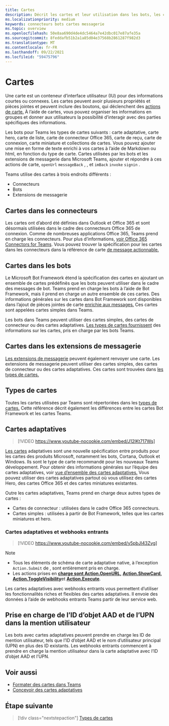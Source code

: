 ```yaml
---
title: Cartes
description: Décrit les cartes et leur utilisation dans les bots, les connecteurs et les extensions de messagerie
ms.localizationpriority: medium
keywords: connecteurs bots cartes messagerie
ms.topic: overview
ms.openlocfilehash: 50e8aa690d4de4dc5464a7e42dbc017e87afe35a
ms.sourcegitcommit: 8feddafb51b2a1a85d04e37568b2861287f982d3
ms.translationtype: MT
ms.contentlocale: fr-FR
ms.lasthandoff: 09/22/2021
ms.locfileid: "59475796"
---
```

# <a name="cards"></a>Cartes

Une carte est un conteneur d’interface utilisateur (IU) pour des informations courtes ou connexes. Les cartes peuvent avoir plusieurs propriétés et pièces jointes et peuvent inclure des boutons, qui déclenchent des [actions de carte.](~/task-modules-and-cards/cards/cards-actions.md) À l’aide de cartes, vous pouvez organiser les informations en groupes et donner aux utilisateurs la possibilité d’interagir avec des parties spécifiques des informations.

Les bots pour Teams les types de cartes suivants : carte adaptative, carte hero, carte de liste, carte de connecteur Office 365, carte de reçu, carte de connexion, carte miniature et collections de cartes. Vous pouvez ajouter une mise en forme de texte enrichi à vos cartes à l’aide de Markdown ou html, en fonction du type de carte. Cartes utilisées par les bots et les extensions de messagerie dans Microsoft Teams, ajouter et répondre à ces actions de carte, `openUrl` `messageBack` , , et `imBack` `invoke` `signin` .

Teams utilise des cartes à trois endroits différents :

* Connecteurs
* Bots
* Extensions de messagerie

## <a name="cards-in-connectors"></a>Cartes dans les connecteurs

Les cartes ont d’abord été définies dans Outlook et Office 365 et sont désormais utilisées dans le cadre des connecteurs Office 365 de connexion. Comme de nombreuses applications Office 365, Teams prend en charge les connecteurs. Pour plus d’informations, [voir Office 365 Connectors for Teams](~/webhooks-and-connectors/what-are-webhooks-and-connectors.md). Vous pouvez trouver la spécification pour les cartes dans les connecteurs dans la référence de carte [de message actionnable.](/outlook/actionable-messages/card-reference)

## <a name="cards-in-bots"></a>Cartes dans les bots

Le Microsoft Bot Framework étend la spécification des cartes en ajoutant un ensemble de cartes prédéfinës que les bots peuvent utiliser dans le cadre des messages de bot. Teams prend en charge les bots à l’aide de Bot Framework, mais il prend en charge un autre ensemble de ces cartes. Des informations générales sur les cartes dans Bot Framework sont disponibles dans l’ajout de pièces jointes de carte [enrichie aux messages.](/bot-framework/nodejs/bot-builder-nodejs-send-rich-cards) Ces cartes sont appelées cartes simples dans Teams.

Les bots dans Teams peuvent utiliser des cartes simples, des cartes de connecteur ou des cartes adaptatives. [Les types de cartes fournissent](~/task-modules-and-cards/cards/cards-reference.md) des informations sur les cartes, pris en charge par les bots Teams.

## <a name="cards-in-messaging-extensions"></a>Cartes dans les extensions de messagerie

[Les extensions de messagerie](~/messaging-extensions/what-are-messaging-extensions.md) peuvent également renvoyer une carte. Les extensions de messagerie peuvent utiliser des cartes simples, des cartes de connecteur ou des cartes adaptatives. Ces cartes sont trouvées dans [les types de cartes.](~/task-modules-and-cards/cards/cards-reference.md)

## <a name="types-of-cards"></a>Types de cartes

Toutes les cartes utilisées par Teams sont répertoriées dans les [types de cartes.](~/task-modules-and-cards/cards/cards-reference.md) Cette référence décrit également les différences entre les cartes Bot Framework et les cartes Teams.

## <a name="adaptive-cards"></a>Cartes adaptatives

> [!VIDEO https://www.youtube-nocookie.com/embed/J12lKt717Ws]

[Les cartes](~/task-modules-and-cards/cards/cards-reference.md#adaptive-card) adaptatives sont une nouvelle spécification entre produits pour les cartes des produits Microsoft, notamment les bots, Cortana, Outlook et Windows. Ils sont le type de carte recommandé pour les nouveaux Teams développement. Pour obtenir des informations générales sur l’équipe des cartes adaptatives, voir [vue d’ensemble des cartes adaptatives.](/adaptive-cards) Vous pouvez utiliser des cartes adaptatives partout où vous utilisez des cartes Hero, des cartes Office 365 et des cartes miniatures existantes.

Outre les cartes adaptatives, Teams prend en charge deux autres types de cartes :

* Cartes de connecteur : utilisées dans le cadre Office 365 connecteurs.
* Cartes simples : utilisées à partir de Bot Framework, telles que les cartes miniatures et hero.

### <a name="adaptive-cards-and-incoming-webhooks"></a>Cartes adaptatives et webhooks entrants

> [!VIDEO https://www.youtube-nocookie.com/embed/y5pbJI43Zvg]

> [!NOTE]
> * Tous les éléments de schéma de carte adaptative native, à l’exception `Action.Submit` de , sont entièrement pris en charge.
> * Les actions prises en [**charge sont Action.OpenURL,**](https://adaptivecards.io/explorer/Action.OpenUrl.html) [**Action.ShowCard,**](https://adaptivecards.io/explorer/Action.ShowCard.html) [**Action.ToggleVisibility**](https://adaptivecards.io/explorer/Action.ToggleVisibility.html)et [**Action.Execute**](/adaptive-cards/authoring-cards/universal-action-model#actionexecute).

Les cartes adaptatives avec webhooks entrants vous permettent d’utiliser les fonctionnalités riches et flexibles des cartes adaptatives. Il envoie des données à l’aide de webhooks entrants Teams partir de leur service web.

## <a name="support-for-aad-object-id-and-upn-in-user-mention"></a>Prise en charge de l’ID d’objet AAD et de l’UPN dans la mention utilisateur 

Les bots avec cartes adaptatives peuvent prendre en charge les ID de mention utilisateur, tels que l’ID d’objet AAD et le nom d’utilisateur principal (UPN) en plus des ID existants. Les webhooks entrants commencent à prendre en charge la mention utilisateur dans la carte adaptative avec l’ID d’objet AAD et l’UPN.

## <a name="see-also"></a>Voir aussi

* [Formater des cartes dans Teams](~/task-modules-and-cards/cards/cards-format.md)
* [Concevoir des cartes adaptatives](~/task-modules-and-cards/cards/design-effective-cards.md)

## <a name="next-step"></a>Étape suivante

> [!div class="nextstepaction"]
> [Types de cartes](~/task-modules-and-cards/cards/cards-reference.md)